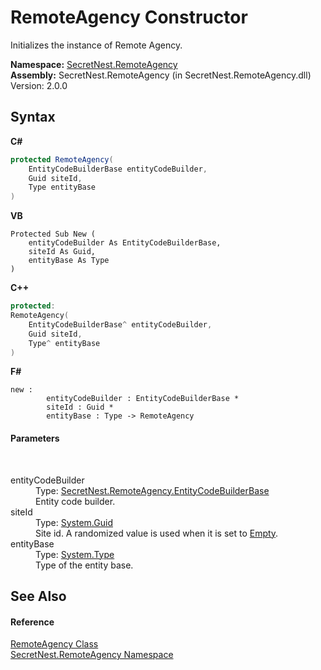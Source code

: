 # RemoteAgency Constructor 
 

Initializes the instance of Remote Agency.

**Namespace:**&nbsp;<a href="N_SecretNest_RemoteAgency">SecretNest.RemoteAgency</a><br />**Assembly:**&nbsp;SecretNest.RemoteAgency (in SecretNest.RemoteAgency.dll) Version: 2.0.0

## Syntax

**C#**<br />
``` C#
protected RemoteAgency(
	EntityCodeBuilderBase entityCodeBuilder,
	Guid siteId,
	Type entityBase
)
```

**VB**<br />
``` VB
Protected Sub New ( 
	entityCodeBuilder As EntityCodeBuilderBase,
	siteId As Guid,
	entityBase As Type
)
```

**C++**<br />
``` C++
protected:
RemoteAgency(
	EntityCodeBuilderBase^ entityCodeBuilder, 
	Guid siteId, 
	Type^ entityBase
)
```

**F#**<br />
``` F#
new : 
        entityCodeBuilder : EntityCodeBuilderBase * 
        siteId : Guid * 
        entityBase : Type -> RemoteAgency
```


#### Parameters
&nbsp;<dl><dt>entityCodeBuilder</dt><dd>Type: <a href="T_SecretNest_RemoteAgency_EntityCodeBuilderBase">SecretNest.RemoteAgency.EntityCodeBuilderBase</a><br />Entity code builder.</dd><dt>siteId</dt><dd>Type: <a href="https://docs.microsoft.com/dotnet/api/system.guid" target="_blank">System.Guid</a><br />Site id. A randomized value is used when it is set to <a href="https://docs.microsoft.com/dotnet/api/system.guid.empty" target="_blank">Empty</a>.</dd><dt>entityBase</dt><dd>Type: <a href="https://docs.microsoft.com/dotnet/api/system.type" target="_blank">System.Type</a><br />Type of the entity base.</dd></dl>

## See Also


#### Reference
<a href="T_SecretNest_RemoteAgency_RemoteAgency">RemoteAgency Class</a><br /><a href="N_SecretNest_RemoteAgency">SecretNest.RemoteAgency Namespace</a><br />